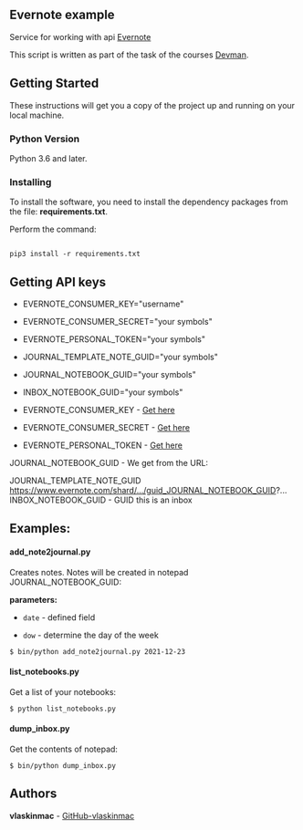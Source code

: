 ## Evernote example

Service for working with api [Evernote](https://evernote.com/intl/ru/)

This script is written as part of the task of the courses [Devman](https://dvmn.org).


## Getting Started

These instructions will get you a copy of the project up and running on your local machine.

### Python Version

Python 3.6 and later.

### Installing

To install the software, you need to install the dependency packages from the file: **requirements.txt**.

Perform the command:

```

pip3 install -r requirements.txt

```

## Getting API keys
- EVERNOTE_CONSUMER_KEY="username"

- EVERNOTE_CONSUMER_SECRET="your symbols"

- EVERNOTE_PERSONAL_TOKEN="your symbols"

- JOURNAL_TEMPLATE_NOTE_GUID="your symbols"
- JOURNAL_NOTEBOOK_GUID="your symbols"
- INBOX_NOTEBOOK_GUID="your symbols"
- EVERNOTE_CONSUMER_KEY - [Get here](https://dev.evernote.com/doc/)
- EVERNOTE_CONSUMER_SECRET - [Get here](https://dev.evernote.com/doc/)
- EVERNOTE_PERSONAL_TOKEN - [Get here](https://dev.evernote.com/get-token/)

JOURNAL_NOTEBOOK_GUID - We get from the URL:


JOURNAL_TEMPLATE_NOTE_GUID 
https://www.evernote.com/shard/.../guid_JOURNAL_NOTEBOOK_GUID?...
INBOX_NOTEBOOK_GUID - GUID this is an inbox


## Examples:


#### add_note2journal.py
Creates notes. Notes will be created in notepad JOURNAL_NOTEBOOK_GUID:

**parameters:**
- `date` - defined field

- `dow` - determine the day of the week


```
$ bin/python add_note2journal.py 2021-12-23
```


#### list_notebooks.py
Get a list of your notebooks:

```
$ python list_notebooks.py
```

#### dump_inbox.py
Get the contents of notepad:

```
$ bin/python dump_inbox.py 
```




## Authors

**vlaskinmac**  - [GitHub-vlaskinmac](https://github.com/vlaskinmac/)
